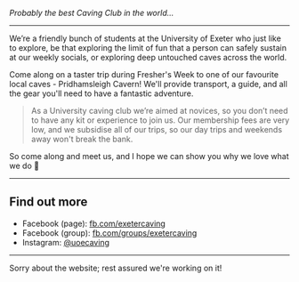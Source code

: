 _Probably the best Caving Club in the world..._

---

We’re a friendly bunch of students at the University of Exeter who just like to explore, be that exploring the limit of fun that a person can safely sustain at our weekly socials, or exploring deep untouched caves across the world.

Come along on a taster trip during Fresher's Week to one of our favourite local caves - Pridhamsleigh Cavern! We'll provide transport, a guide, and all the gear you'll need to have a fantastic adventure.

> As a University caving club we’re aimed at novices, so you don’t need to have any kit or experience to join us. Our membership fees are very low, and we subsidise all of our trips, so our day trips and weekends away won't break the bank.

So come along and meet us, and I hope we can show you why we love what we do 🙂

---

## Find out more

* Facebook (page): [fb.com/exetercaving](https://www.facebook.com/exetercaving/)
* Facebook (group): [fb.com/groups/exetercaving](https://www.facebook.com/groups/exetercaving/)
* Instagram: [@uoecaving](https://www.instagram.com/uoecaving/)

---

Sorry about the website; rest assured we're working on it!
